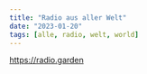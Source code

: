 ```yaml
---
title: "Radio aus aller Welt"
date: "2023-01-20"
tags: [alle, radio, welt, world]
---
```


https://radio.garden